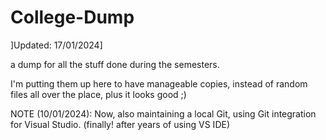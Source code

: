 # College-Dump
]Updated: 17/01/2024]

a dump for all the stuff done during the semesters. 

I'm putting them up here to have manageable copies, instead of random files all over the place, plus it looks good ;)

NOTE (10/01/2024): Now, also maintaining a local Git, using Git integration for Visual Studio. (finally! after years of using VS IDE)
